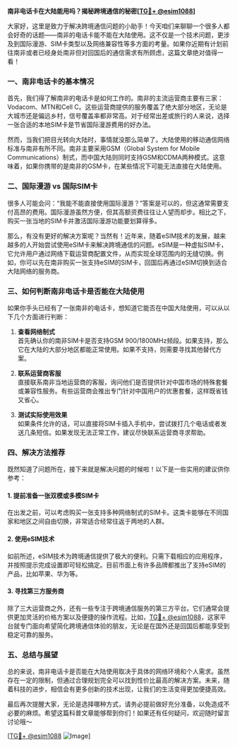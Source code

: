 **南非电话卡在大陆能用吗？揭秘跨境通信的秘密[[TG💪+ @esim1088](https://t.me/s/esim1088)]**

大家好，这里是致力于解决跨境通信问题的小助手！今天咱们来聊聊一个很多人都会好奇的话题——南非的电话卡能不能在大陆使用。这不仅是一个技术问题，更涉及到国际漫游、SIM卡类型以及网络兼容性等多方面的考量。如果你近期有计划前往南非或者已经身处南非但对回国后的通信需求有所顾虑，这篇文章绝对值得一看！

### **一、南非电话卡的基本情况**

首先，我们得了解南非的电话卡是如何工作的。南非的主流运营商主要有三家：Vodacom、MTN和Cell C。这些运营商提供的服务覆盖了绝大部分地区，无论是大城市还是偏远乡村，信号覆盖率都非常高。对于经常出差或旅行的人来说，选择一张合适的本地SIM卡是节省国际漫游费用的好办法。

然而，当我们把目光转向大陆时，事情就没那么简单了。大陆使用的移动通信网络标准与南非有所不同。南非主要采用GSM（Global System for Mobile Communications）制式，而中国大陆则同时支持GSM和CDMA两种模式。这意味着，如果你携带的是南非的GSM卡，在某些情况下可能无法直接在大陆使用。

### **二、国际漫游 vs 国际SIM卡**

很多人可能会问：“我能不能直接使用国际漫游？”答案是可以的，但这通常需要支付高昂的费用。国际漫游虽然方便，但其高额资费往往让人望而却步。相比之下，购买一张当地的SIM卡并激活国际漫游功能要划算得多。

那么，有没有更好的解决方案呢？当然有！近年来，随着eSIM技术的发展，越来越多的人开始尝试使用eSIM卡来解决跨境通信的问题。eSIM是一种虚拟SIM卡，它允许用户通过网络下载运营商配置文件，从而实现全球范围内的无缝切换。例如，你可以先在南非购买一张支持eSIM的SIM卡，回国后再通过eSIM切换到适合大陆网络的服务商。

### **三、如何判断南非电话卡是否能在大陆使用**

如果你手头已经有了一张南非的电话卡，想知道它能否在中国大陆使用，可以从以下几个方面进行判断：

1. **查看网络制式**  
   首先确认你的南非SIM卡是否支持GSM 900/1800MHz频段。如果支持，那么它在大陆的大部分地区都能正常使用。如果不支持，则需要寻找其他替代方案。

2. **联系运营商客服**  
   直接联系南非当地运营商的客服，询问他们是否提供针对中国市场的特殊套餐或兼容性服务。有些运营商会推出专门针对中国用户的优惠套餐，这样既省钱又省心。

3. **测试实际使用效果**  
   如果条件允许的话，可以直接将SIM卡插入手机中，尝试拨打几个电话或者发送几条短信。如果发现无法正常工作，建议尽快联系运营商寻求帮助。

### **四、解决方法推荐**

既然知道了问题所在，接下来就是解决问题的时候啦！以下是一些实用的建议供你参考：

#### **1. 提前准备一张双模或多模SIM卡**
在出发之前，可以考虑购买一张支持多种网络制式的SIM卡。这类卡能够在不同国家和地区之间自由切换，非常适合经常往返于两地的人群。

#### **2. 使用eSIM技术**
如前所述，eSIM技术为跨境通信提供了极大的便利。只需下载相应的应用程序，并按照提示完成设置即可轻松搞定。目前市面上有许多品牌都推出了支持eSIM的产品，比如苹果、华为等。

#### **3. 寻找第三方服务商**
除了三大运营商之外，还有一些专注于跨境通信服务的第三方平台。它们通常会提供更加灵活的价格方案以及便捷的操作流程。比如，[TG💪+ @esim1088](https://t.me/s/esim1088)，这家平台就专门面向希望简化跨境通信体验的朋友，无论是在国外还是回国后都能享受到稳定可靠的服务。

### **五、总结与展望**

总的来说，南非电话卡是否能在大陆使用取决于具体的网络环境和个人需求。虽然存在一定的限制，但通过合理规划完全可以找到性价比最高的解决方案。未来，随着科技的进步，相信会有更多创新的技术出现，让我们的生活变得更加便捷高效。

最后再次提醒大家，无论是选择哪种方式，请务必提前做好充分准备，以免造成不必要的麻烦。希望这篇科普文章能够帮到你们！如果还有任何疑问，欢迎随时留言讨论哦～

[[TG💪+ @esim1088](https://t.me/s/esim1088) ![Image](https://i.postimg.cc/4NQfJmqS/Snipaste-2025-05-13-00-14-12.png)]
